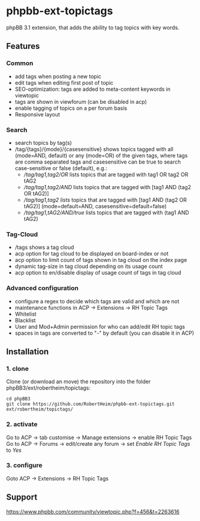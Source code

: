 phpbb-ext-topictags
===================

phpBB 3.1 extension, that adds the ability to tag topics with key words.

## Features

### Common

* add tags when posting a new topic
* edit tags when editing first post of topic
* SEO-optimization: tags are added to meta-content keywords in viewtopic
* tags are shown in viewforum (can be disabled in acp)
* enable tagging of topics on a per forum basis
* Responsive layout

### Search
* search topics by tag(s)
* /tag/{tags}/{mode}/{casesensitive} shows topics tagged with all (mode=AND, default) or any (mode=OR) of the given tags, where tags are comma separated tags and casesensitive can be true to search case-sensitive or false (default), e.g.:
  * */tag/tag1,tag2/OR* lists topics that are tagged with tag1 OR tag2 OR tAG2
  * */tag/tag1,tag2/AND* lists topics that are tagged with \[tag1 AND (tag2 OR tAG2)\]
  * */tag/tag1,tag2 lists* topics that are tagged with \[tag1 AND (tag2 OR tAG2)\] (mode=default=AND, casesensitive=default=false)
  * */tag/tag1,tAG2/AND/true* lists topics that are tagged with (tag1 AND tAG2)

### Tag-Cloud
* /tags shows a tag cloud
* acp option for tag cloud to be displayed on board-index or not
* acp option to limit count of tags shown in tag cloud on the index page
* dynamic tag-size in tag cloud depending on its usage count
* acp option to en/disable display of usage count of tags in tag cloud

### Advanced configuration
* configure a regex to decide which tags are valid and which are not
* maintenance functions in ACP -> Extensions -> RH Topic Tags
* Whitelist
* Blacklist
* User and Mod+Admin permission for who can add/edit RH topic tags
* spaces in tags are converted to "-" by default (you can disable it in ACP)

## Installation

### 1. clone
Clone (or download an move) the repository into the folder phpBB3/ext/robertheim/topictags:

```
cd phpBB3
git clone https://github.com/RobertHeim/phpbb-ext-topictags.git ext/robertheim/topictags/
```

### 2. activate
Go to ACP -> tab customise -> Manage extensions -> enable RH Topic Tags  
Go to ACP -> Forums -> edit/create any forum -> set *Enable RH Topic Tags* to *Yes*

### 3. configure

Goto ACP -> Extensions -> RH Topic Tags

## Support

https://www.phpbb.com/community/viewtopic.php?f=456&t=2263616
